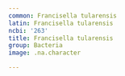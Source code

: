 ```yaml
---
common: Francisella tularensis
latin: Francisella tularensis
ncbi: '263'
title: Francisella tularensis
group: Bacteria
image: .na.character

---
```

